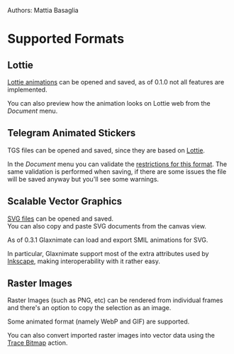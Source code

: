 Authors: Mattia Basaglia

# Supported Formats

## Lottie

[Lottie animations](http://airbnb.io/lottie/) can be opened and saved, as of 0.1.0 not all features are implemented.

You can also preview how the animation looks on Lottie web from the *Document* menu.

## Telegram Animated Stickers

TGS files can be opened and saved, since they are based on [Lottie](#lottie).

In the *Document* menu you can validate the [restrictions for this format](https://core.telegram.org/animated_stickers).
The same validation is performed when saving, if there are some issues the file will be saved anyway but you'll see some warnings.

## Scalable Vector Graphics

[SVG files](https://developer.mozilla.org/en-US/docs/Web/SVG) can be opened and saved.<br/>
You can also copy and paste SVG documents from the canvas view.

As of 0.3.1 Glaxnimate can load and export SMIL animations for SVG.

In particular, Glaxnimate support most of the extra attributes used by [Inkscape](https://inkscape.org/),
making interoperability with it rather easy.

## Raster Images

Raster Images (such as PNG, etc) can be rendered from individual frames and there's
an option to copy the selection as an image.

Some animated format (namely WebP and GIF) are supported.

You can also convert imported raster images into vector data using the [Trace Bitmap](/manual/ui/dialogs.md#trace-bitmap) action.
